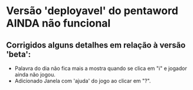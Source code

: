 # Versão 'deployavel' do pentaword AINDA não funcional

## Corrigidos alguns detalhes em relação à versão 'beta':

- Palavra do dia não fica mais a mostra quando se clica em "i" e jogador ainda não jogou.
- Adicionado Janela com 'ajuda' do jogo ao clicar em "?".
